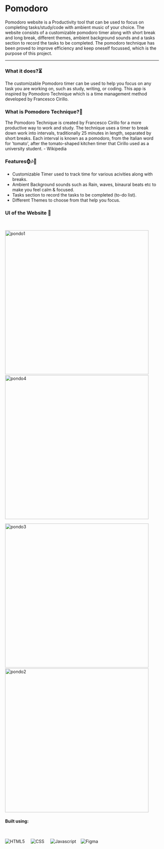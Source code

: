 # <h1>Pomodoro</h1>

Pomodoro website is a Productivity tool that can be used to focus on completing tasks/study/code with ambient music of your choice. 
The website consists of a customizable pomodoro timer along with short break and long break, different themes, ambient background sounds and a tasks section to record the tasks to be completed.
The pomodoro technique has been proved to improve efficiency and keep oneself focussed, which is the purpose of this project.

<hr>

<h3><b>What it does?⏳</b></h3>

The customizable Pomodoro timer can be used to help you focus on any task you are working on, such as study, writing, or coding. This app is inspired by Pomodoro Technique which is a time management method developed by Francesco Cirillo.

<h3><b>What is Pomodoro Technique?🍅</b></h3>

The Pomodoro Technique is created by Francesco Cirillo for a more productive way to work and study. The technique uses a timer to break down work into intervals, traditionally 25 minutes in length, separated by short breaks. Each interval is known as a pomodoro, from the Italian word for 'tomato', after the tomato-shaped kitchen timer that Cirillo used as a university student. - Wikipedia

<h3><b>Features⌚🎶📝</b></h3>
<ul>
<li>Customizable Timer used to track time for various acivities along with breaks.</li>
<li>Ambient Background sounds such as Rain, waves, binaural beats etc to make you feel calm & focused.</li>
<li>Tasks section to record the tasks to be completed (to-do list).</li>
<li>Different Themes to choose from that help you focus.</li></ul>

<h3> UI of the Website 🎨</h3>
<br>
<p><img width="470" alt="pondo1" src="https://user-images.githubusercontent.com/100701261/224820966-f17bd58f-f5eb-4b51-b10c-1a3d29aa8a6c.png">&nbsp; 
<img width="470" alt="pondo4" src="https://user-images.githubusercontent.com/100701261/224821270-78336105-4973-4ce1-826d-bc464ea1149d.png"></p>
<p>
<img width="470" alt="pondo3" src="https://user-images.githubusercontent.com/100701261/224821856-09707280-e89b-49b8-a66e-ab9e762a1c89.png">&nbsp;
<img width="470" alt="pondo2" src="https://user-images.githubusercontent.com/100701261/224821764-cce99ee7-57f2-40e7-b702-50ad2ec3c804.png">
</p>

<h4>Built using:</h4><br>
<p><img alt="HTML5" src="https://img.shields.io/badge/HTML5-E34F26?style=for-the-badge&logo=html5&logoColor=white"/> &nbsp; &nbsp; 	<img alt="CSS" src="https://img.shields.io/badge/CSS3-1572B6?style=for-the-badge&logo=css3&logoColor=white"/> &nbsp; &nbsp; <img alt="Javascript" src="https://img.shields.io/badge/JavaScript-F7DF1E?style=for-the-badge&logo=javascript&logoColor=black"/>&nbsp; &nbsp; 	<img alt="Figma" src="https://img.shields.io/badge/Figma-F24E1E?style=for-the-badge&logo=figma&logoColor=white"/> </p>
